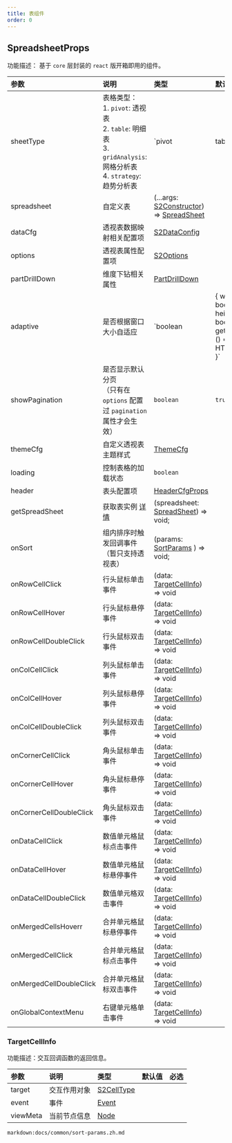 ```yaml
---
title: 表组件
order: 0
---
```


## SpreadsheetProps

功能描述： 基于 `core` 层封装的 `react` 版开箱即用的组件。

| 参数 | 说明                                                                                                        | 类型 | 默认值  | 必选 |
| :--- |:----------------------------------------------------------------------------------------------------------| :--- | :--- | :---: |
| sheetType | 表格类型：<br/> 1. `pivot`: 透视表 <br/> 2. `table`: 明细表 <br> 3. `gridAnalysis`: 网格分析表 <br/> 4. `strategy`: 趋势分析表 | `pivot | table | gridAnalysis | strategy` | `pivot` | |
| spreadsheet | 自定义表                                                                                                      | (...args: [S2Constructor](/zh/docs/api/basic-class/spreadsheet#s2constructor)) => [SpreadSheet](/zh/docs/api/basic-class/spreadsheet) | |  |
| dataCfg | 透视表数据映射相关配置项                                                                                              | [S2DataConfig](/zh/docs/api/general/S2DataConfig) | | ✓ |
| options | 透视表属性配置项                                                                                                  | [S2Options](/zh/docs/api/general/S2Options) | | ✓ |
| partDrillDown | 维度下钻相关属性                                                                                                  | [PartDrillDown](/zh/docs/api/components/drill-down) | |  |
| adaptive | 是否根据窗口大小自适应                                                                                               | `boolean | { width?: boolean, height?: boolean, getContainer: () => HTMLElement }` | `false` | |
| showPagination | 是否显示默认分页<br>（只有在 `options` 配置过 `pagination`  属性才会生效）                                                      | `boolean` | `true` | |
| themeCfg | 自定义透视表主题样式                                                                                                | [ThemeCfg](/zh/docs/api/general/S2Theme) | |  |
| loading | 控制表格的加载状态                                                                                                 | `boolean` | | |
| header | 表头配置项                                                                                                     | [HeaderCfgProps](/zh/docs/api/components/header) | | |
| getSpreadSheet | 获取表实例 [详情](/zh/docs/manual/advanced/get-instance)                                                         | (spreadsheet: [SpreadSheet](/zh/docs/api/basic-class/spreadsheet)) => void; | | |
| onSort | 组内排序时触发回调事件（暂只支持透视表）                                                                                      |  (params: [SortParams](#sortparams) ) => void; | |  |
| onRowCellClick | 行头鼠标单击事件                                                                                                  | (data: [TargetCellInfo](#targetcellinfo)) => void | | |
| onRowCellHover | 行头鼠标悬停事件                                                                                                  | (data: [TargetCellInfo](#targetcellinfo)) => void | | |
| onRowCellDoubleClick | 行头鼠标双击事件                                                                                                  | (data: [TargetCellInfo](#targetcellinfo)) => void | | |
| onColCellClick | 列头鼠标单击事件                                                                                                  | (data: [TargetCellInfo](#targetcellinfo)) => void | | |
| onColCellHover | 列头鼠标悬停事件                                                                                                  | (data: [TargetCellInfo](#targetcellinfo)) => void | | |
| onColCellDoubleClick | 列头鼠标双击事件                                                                                                  | (data: [TargetCellInfo](#targetcellinfo)) => void | | |
| onCornerCellClick | 角头鼠标单击事件                                                                                                  | (data: [TargetCellInfo](#targetcellinfo)) => void | | |
| onCornerCellHover | 角头鼠标悬停事件                                                                                                  | (data: [TargetCellInfo](#targetcellinfo)) => void | | |
| onCornerCellDoubleClick | 角头鼠标双击事件                                                                                                  | (data: [TargetCellInfo](#targetcellinfo)) => void | | |
| onDataCellClick | 数值单元格鼠标点击事件                                                                                               | (data: [TargetCellInfo](#targetcellinfo)) => void | | |
| onDataCellHover | 数值单元格鼠标悬停事件                                                                                               | (data: [TargetCellInfo](#targetcellinfo)) => void | | |
| onDataCellDoubleClick | 数值单元格双击事件                                                                                                 | (data: [TargetCellInfo](#targetcellinfo)) => void | | |
| onMergedCellsHoverr | 合并单元格鼠标悬停事件                                                                                               | (data: [TargetCellInfo](#targetcellinfo)) => void | | |
| onMergedCellClick | 合并单元格鼠标点击事件                                                                                               | (data: [TargetCellInfo](#targetcellinfo)) => void | | |
| onMergedCellDoubleClick | 合并单元格鼠标双击事件                                                                                               | (data: [TargetCellInfo](#targetcellinfo)) => void | | |
| onGlobalContextMenu | 右键单元格单击事件                                                                                                 | (data: [TargetCellInfo](#targetcellinfo)) => void | | |

### TargetCellInfo

功能描述：交互回调函数的返回信息。

| 参数 | 说明                   | 类型 | 默认值  | 必选 |
| :--- | :--- | :--- | :--- | :---: |
| target | 交互作用对象 | [S2CellType](/zh/docs/api/basic-class/base-cell) | |  |
| event | 事件 | [Event](#) | |  |
| viewMeta | 当前节点信息 | [Node](/zh/docs/api/basic-class/node) | |  |

`markdown:docs/common/sort-params.zh.md`
